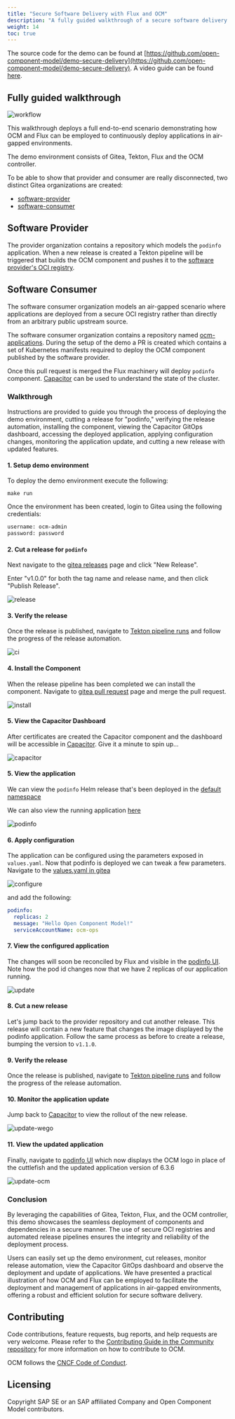 ```yaml
---
title: "Secure Software Delivery with Flux and OCM"
description: "A fully guided walkthrough of a secure software delivery scenario."
weight: 14
toc: true
---
```


The source code for the demo can be found at [https://github.com/open-component-model/demo-secure-delivery](https://github.com/open-component-model/demo-secure-delivery).
A video guide can be found [here](https://share.vidyard.com/watch/NjNrZF2926RUTSUvkU4MdR).

## Fully guided walkthrough

![workflow](https://raw.githubusercontent.com/open-component-model/demo-secure-delivery/refs/heads/main/docs/images/new_diagram.png)

This walkthrough deploys a full end-to-end scenario demonstrating how OCM and Flux can be employed to continuously deploy applications in air-gapped environments.

The demo environment consists of Gitea, Tekton, Flux and the OCM controller.

To be able to show that provider and consumer are really disconnected, two distinct Gitea organizations are created:

- [software-provider](https://gitea.ocm.dev/software-provider)
- [software-consumer](https://gitea.ocm.dev/software-consumer)

## Software Provider

The provider organization contains a repository which models the `podinfo` application. When a new release is created a Tekton pipeline will be triggered that builds the OCM component and pushes it to the [software provider's OCI registry](https://gitea.ocm.dev/software-provider/-/packages).

## Software Consumer

The software consumer organization models an air-gapped scenario where applications are deployed from a secure OCI registry rather than directly from an arbitrary public upstream source.

The software consumer organization contains a repository named [ocm-applications](https://gitea.ocm.dev/software-consumer/ocm-applications). During the setup of the demo a PR is created which contains a set of Kubernetes manifests required to deploy the OCM component published by the software provider.

Once this pull request is merged the Flux machinery will deploy `podinfo` component. [Capacitor](https://capacitor.ocm.dev) can be used to understand the state of the cluster.

### Walkthrough

Instructions are provided to guide you through the process of deploying the demo environment, cutting a release for "podinfo," verifying the release automation, installing the component, viewing the Capacitor GitOps dashboard, accessing the deployed application, applying configuration changes, monitoring the application update, and cutting a new release with updated features.

#### 1. Setup demo environment

To deploy the demo environment execute the following:

`make run`

Once the environment has been created, login to Gitea using the following credentials:

```bash
username: ocm-admin
password: password
```

#### 2. Cut a release for `podinfo`

Next navigate to the [gitea releases](https://gitea.ocm.dev/software-provider/podinfo-component/releases) page and click "New Release".

Enter "v1.0.0" for both the tag name and release name, and then click "Publish Release".

![release](https://raw.githubusercontent.com/open-component-model/demo-secure-delivery/refs/heads/main/docs/images/publish.png)

#### 3. Verify the release

Once the release is published, navigate to [Tekton pipeline runs](https://ci.ocm.dev/#/namespaces/tekton-pipelines/pipelineruns) and follow the progress of the release automation.

![ci](https://raw.githubusercontent.com/open-component-model/demo-secure-delivery/refs/heads/main/docs/images/release_automation.png)

#### 4. Install the Component

When the release pipeline has been completed we can install the component. Navigate to [gitea pull request](https://gitea.ocm.dev/software-consumer/ocm-applications/pulls/1) page and merge the pull request.

![install](https://raw.githubusercontent.com/open-component-model/demo-secure-delivery/refs/heads/main/docs/images/install.png)

#### 5. View the Capacitor Dashboard

After certificates are created the Capacitor component and the dashboard will be accessible in [Capacitor](https://capacitor.ocm.dev). Give it a minute to spin up...

![capacitor](https://raw.githubusercontent.com/open-component-model/demo-secure-delivery/refs/heads/main/docs/images/capacitor.png)

#### 5. View the application

We can view the `podinfo` Helm release that's been deployed in the [default namespace](https://capacitor.ocm.dev/)

We can also view the running application [here](https://podinfo.ocm.dev)

![podinfo](https://raw.githubusercontent.com/open-component-model/demo-secure-delivery/refs/heads/main/docs/images/application.png)

#### 6. Apply configuration

The application can be configured using the parameters exposed in `values.yaml`. Now that podinfo is deployed we can tweak a few parameters.
Navigate to the [values.yaml in gitea](https://gitea.ocm.dev/software-consumer/ocm-applications/_edit/main/values.yaml)

![configure](https://raw.githubusercontent.com/open-component-model/demo-secure-delivery/refs/heads/main/docs/images/configure.png)

and add the following:

```yaml
podinfo:
  replicas: 2
  message: "Hello Open Component Model!"
  serviceAccountName: ocm-ops
```

#### 7. View the configured application

The changes will soon be reconciled by Flux and visible in the [podinfo UI](https://podinfo.ocm.dev). Note how the pod id changes now that we have 2 replicas of our application running.

![update](https://raw.githubusercontent.com/open-component-model/demo-secure-delivery/refs/heads/main/docs/images/update.png)

#### 8. Cut a new release

Let's jump back to the provider repository and cut another release. This release will contain a new feature that changes the image displayed by the podinfo application. Follow the same process as before to create a release, bumping the version to `v1.1.0`.

#### 9. Verify the release

Once the release is published, navigate to [Tekton pipeline runs](https://ci.ocm.dev/#/namespaces/tekton-pipelines/pipelineruns) and follow the progress of the release automation.

#### 10. Monitor the application update

Jump back to [Capacitor](https://capacitor.ocm.dev) to view the rollout of the new release.

![update-wego](https://raw.githubusercontent.com/open-component-model/demo-secure-delivery/refs/heads/main/docs/images/update-wego.png)

#### 11. View the updated application

Finally, navigate to [podinfo UI](https://podinfo.ocm.dev) which now displays the OCM logo in place of the cuttlefish and the updated application version of 6.3.6

![update-ocm](https://raw.githubusercontent.com/open-component-model/demo-secure-delivery/refs/heads/main/docs/images/update-ocm.png)

### Conclusion

By leveraging the capabilities of Gitea, Tekton, Flux, and the OCM controller, this demo showcases the seamless deployment of components and dependencies in a secure manner. The use of secure OCI registries and automated release pipelines ensures the integrity and reliability of the deployment process.

Users can easily set up the demo environment, cut releases, monitor release automation, view the Capacitor GitOps dashboard and observe the deployment and update of applications. We have presented a practical illustration of how OCM and Flux can be employed to facilitate the deployment and management of applications in air-gapped environments, offering a robust and efficient solution for secure software delivery.

## Contributing

Code contributions, feature requests, bug reports, and help requests are very welcome. Please refer to the [Contributing Guide in the Community repository](https://github.com/open-component-model/community/blob/main/CONTRIBUTING.md) for more information on how to contribute to OCM.

OCM follows the [CNCF Code of Conduct](https://github.com/cncf/foundation/blob/main/code-of-conduct.md).

## Licensing

Copyright SAP SE or an SAP affiliated Company and Open Component Model contributors.
